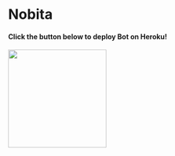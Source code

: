 # Nobita

<h4>Click the button below to deploy Bot on Heroku!</h4>    
<p><a href="https://heroku.com/deploy?template=https://github.com/Alone45-45/Nobita"><img src=https://20220224_233700.png/badge/Deploy%20To%20Heroku-blueviolet?style=for-the-badge&logo=heroku" width="200""/></a></p>

